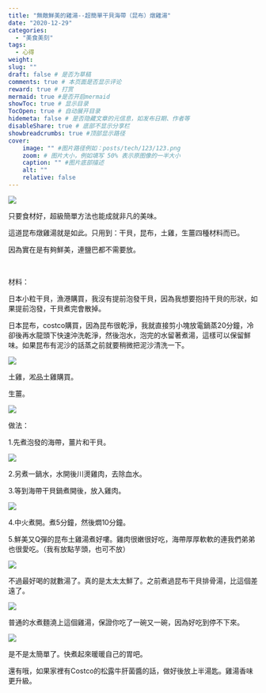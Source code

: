 ```yaml
---
title: "無敵鮮美的雞湯--超簡單干貝海帶（昆布）燉雞湯"
date: "2020-12-29"
categories: 
  - "美食美刻"
tags: 
  - 心得
weight:
slug: ""
draft: false # 是否为草稿
comments: true # 本页面是否显示评论
reward: true # 打赏
mermaid: true #是否开启mermaid
showToc: true # 显示目录
TocOpen: true # 自动展开目录
hidemeta: false # 是否隐藏文章的元信息，如发布日期、作者等
disableShare: true # 底部不显示分享栏
showbreadcrumbs: true #顶部显示路径
cover:
    image: "" #图片路径例如：posts/tech/123/123.png
    zoom: # 图片大小，例如填写 50% 表示原图像的一半大小
    caption: "" #图片底部描述
    alt: ""
    relative: false
---
```


![](images/IMG_99051-1024x768.jpg)

只要食材好，超級簡單方法也能成就非凡的美味。

這道昆布燉雞湯就是如此。只用到：干貝，昆布，土雞，生薑四種材料而已。

因為實在是有夠鮮美，連鹽巴都不需要放。

 

材料：

日本小粒干貝，漁港購買，我沒有提前泡發干貝，因為我想要抱持干貝的形狀，如果提前泡發，干貝煮完會散掉。

日本昆布，costco購買，因為昆布很乾淨，我就直接剪小塊放電鍋蒸20分鐘，冷卻後再水龍頭下快速沖洗乾淨，然後泡水，泡完的水留著煮湯，這樣可以保留鮮味。如果昆布有泥沙的話蒸之前就要稍微把泥沙清洗一下。

![](images/IMG_9892-1024x768.jpg)

土雞，淞品土雞購買。

生薑。

![](images/IMG_9896-768x1024.jpg)

做法：

1.先煮泡發的海帶，薑片和干貝。

![](images/IMG_9899-1024x768.jpg)

2.另煮一鍋水，水開後川燙雞肉，去除血水。

3.等到海帶干貝鍋煮開後，放入雞肉。

![](images/IMG_9900-1024x768.jpg)

4.中火煮開。煮5分鐘，然後燜10分鐘。

5.鮮美又Q彈的昆布土雞湯煮好嘍。雞肉很嫩很好吃，海帶厚厚軟軟的連我們弟弟也很愛吃。（我有放點芋頭，也可不放）

![](images/IMG_9904-1024x768.jpg)

不過最好喝的就數湯了。真的是太太太鮮了。之前煮過昆布干貝排骨湯，比這個差遠了。

![](images/IMG_9906-1024x768.jpg)

普通的水煮麵澆上這個雞湯，保證你吃了一碗又一碗，因為好吃到停不下來。

![](images/IMG_9907-768x1024.jpg)

是不是太簡單了。快煮起來暖暖自己的胃吧。

還有哦，如果家裡有Costco的松露牛肝菌醬的話，做好後放上半湯匙。雞湯香味更升級。
